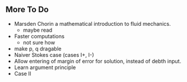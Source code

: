 ## More To Do
- Marsden Chorin a mathematical introduction to fluid mechanics.
  - maybe read
- Faster computations
  - not sure how
- make p, q dragable
- Naiver Stokes case (cases I+, I-)
- Allow entering of margin of error for solution, instead of debth input.
- Learn argument principle
- Case II